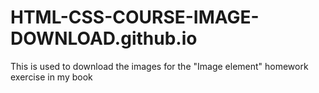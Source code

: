 # HTML-CSS-COURSE-IMAGE-DOWNLOAD.github.io

This is used to download the images for the "Image element" homework exercise in my book